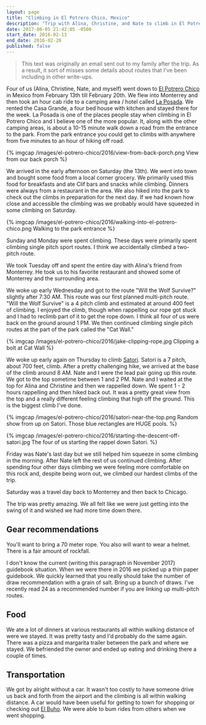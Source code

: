 ```yaml
---
layout: page
title: "Climbing in El Potrero Chico, Mexico"
description: "Trip with Alina, Christine, and Nate to climb in El Potrero Chico. This was some epic limestone climbing in a beautiful area."
date: 2017-06-05 21:42:05 -0500
start_date: 2016-02-13
end_date: 2016-02-20
published: false
---
```


> This text was originally an email sent out to my family after the trip. As a result, it sort of misses some details about routes that I've been including in other write-ups.

Four of us (Alina, Christine, Nate, and myself) went down to [El Potrero Chico](http://potrerochico.org/) in Mexico from February 13th till February 20th. We flew into Monterrey and then took an hour cab ride to a camping area / hotel called [La Posada](http://potrerochico.org/listing/la-posada). We rented the Casa Grande, a four bed house with kitchen and stayed there for the week. La Posada is one of the places people stay when climbing in El Potrero Chico and I believe one of the more popular. It, along with the other camping areas, is about a 10-15 minute walk down a road from the entrance to the park. From the park entrance you could get to climbs with anywhere from five minutes to an hour of hiking off road.

{% imgcap /images/el-potrero-chico/2016/view-from-back-porch.png View from our back porch %}

We arrived in the early afternoon on Saturday (the 13th). We went into town and bought some food from a local corner grocery. We primarily used this food for breakfasts and ate Clif bars and snacks while climbing. Dinners were always from a restaurant in the area. We also hiked into the park to check out the climbs in preparation for the next day. If we had known how close and accessible the climbing was we probably would have squeezed in some climbing on Saturday.

{% imgcap /images/el-potrero-chico/2016/walking-into-el-potrero-chico.png Walking to the park entrance %}

Sunday and Monday were spent climbing. These days were primarily spent climbing single pitch sport routes. I think we accidentally climbed a two-pitch route.

We took Tuesday off and spent the entire day with Alina's friend from Monterrey. He took us to his favorite restaurant and showed some of Monterrey and the surrounding area.

We woke up early Wednesday and got to the route "Will the Wolf Survive?" slightly after 7:30 AM. This route was our first planned multi-pitch route. "Will the Wolf Survive" is a 4 pitch climb and estimated at around 400 feet of climbing. I enjoyed the climb, though when rappelling our rope got stuck and I had to reclimb part of it to get the rope down. I think all four of us were back on the ground around 1 PM. We then continued climbing single pitch routes at the part of the park called the "Cat Wall."

{% imgcap /images/el-potrero-chico/2016/jake-clipping-rope.jpg Clipping a bolt at Cat Wall %}

We woke up early again on Thursday to climb [Satori](https://www.mountainproject.com/route/106198915/satori). Satori is a 7 pitch, about 700 feet, climb. After a pretty challenging hike, we arrived at the base of the climb around 8 AM. Nate and I were the lead pair going up this route. We got to the top sometime between 1 and 2 PM. Nate and I waited at the top for Alina and Christine and then we rappelled down. We spent 1 - 2 hours rappelling and then hiked back out. It was a pretty great view from the top and a really different feeling climbing that high off the ground. This is the biggest climb I've done.

{% imgcap /images/el-potrero-chico/2016/satori-near-the-top.png Random show from up on Satori. Those blue rectangles are HUGE pools. %}

{% imgcap /images/el-potrero-chico/2016/starting-the-descent-off-satori.jpg The four of us starting the rappel down Satori. %}

Friday was Nate's last day but we still helped him squeeze in some climbing in the morning. After Nate left the rest of us continued climbing. After spending four other days climbing we were feeling more comfortable on this rock and, despite being worn out, we climbed our hardest climbs of the trip.

Saturday was a travel day back to Monterrey and then back to Chicago.

The trip was pretty amazing. We all felt like we were just getting into the swing of it and wished we had more time down there.


## Gear recommendations

You'll want to bring a 70 meter rope. You also will want to wear a helmet. There is a fair amount of rockfall.

I don't know the current (writing this paragraph in November 2017) guidebook situation. When we were there in 2016 we picked up a thin paper guidebook. We quickly learned that you really should take the number of draw recommendation with a grain of salt. Bring up a bunch of draws. I've recently read 24 as a recommended number if you are linking up multi-pitch routes.

## Food

We ate a lot of dinners at various restaurants all within walking distance of were we stayed. It was pretty tasty and I'd probably do the same again. There was a pizza and margarita trailer between the park and where we stayed. We befriended the owner and ended up eating and drinking there a couple of times.

## Transportation

We got by alright without a car. It wasn't too costly to have someone drive us back and forth from the airport and the climbing is all within walking distance. A car would have been useful for getting to town for shopping or checking out [El Buho](http://potrerochico.org/listing/el-buho). We were able to bum rides from others when we went shopping.



